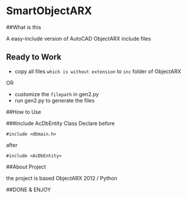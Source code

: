 SmartObjectARX
==============

##What is this

A easy-include version of AutoCAD ObjectARX include files

## Ready to Work

* copy all files `which is without extension` to `inc` folder of ObjectARX

OR

* customize the `filepath` in gen2.py
* run gen2.py to generate the files

##How to Use 

###include AcDbEntity Class Declare
before
```
#include <dbmain.h>
```
after
```
#include <AcDbEntity>
```

##About Project

the project is based ObjectARX 2012 / Python 

##DONE & ENJOY